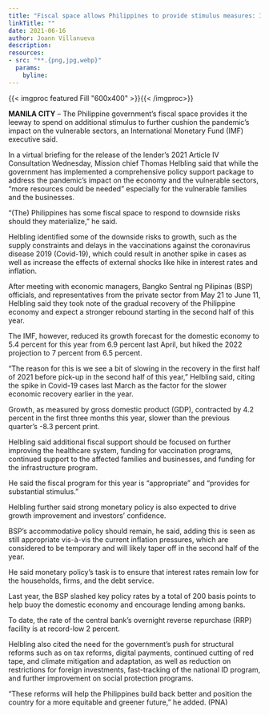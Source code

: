 ```yaml
---
title: "Fiscal space allows Philippines to provide stimulus measures: IMF exec"
linkTitle: ""
date: 2021-06-16
author: Joann Villanueva
description:
resources:
- src: "**.{png,jpg,webp}"
  params:
    byline: 
---
```

{{< imgproc featured Fill "600x400" >}}{{< /imgproc>}}

**MANILA CITY** –   The Philippine government’s fiscal space provides it the leeway to spend on additional stimulus to further cushion the pandemic’s impact on the vulnerable sectors, an International Monetary Fund (IMF) executive said. 
 
In a virtual briefing for the release of the lender’s 2021 Article IV Consultation Wednesday, Mission chief Thomas Helbling said that while the government has implemented a comprehensive policy support package to address the pandemic’s impact on the economy and the vulnerable sectors, “more resources could be needed” especially for the vulnerable families and the businesses.
 
“(The) Philippines has some fiscal space to respond to downside risks should they materialize,” he said.
 
Helbling identified some of the downside risks to growth, such as the supply constraints and delays in the vaccinations against the coronavirus disease 2019 (Covid-19), which could result in another spike in cases as well as increase the effects of external shocks like hike in interest rates and inflation. 
 
After meeting with economic managers, Bangko Sentral ng Pilipinas (BSP) officials, and representatives from the private sector from May 21 to June 11, Helbling said they took note of the gradual recovery of the Philippine economy and expect a stronger rebound starting in the second half of this year.
 
The IMF, however, reduced its growth forecast for the domestic economy to 5.4 percent for this year from 6.9 percent last April, but hiked the 2022 projection to 7 percent from 6.5 percent.
 
“The reason for this is we see a bit of slowing in the recovery in the first half of 2021 before pick-up in the second half of this year,” Helbling said, citing the spike in Covid-19 cases last March as the factor for the slower economic recovery earlier in the year.
 
Growth, as measured by gross domestic product (GDP), contracted by 4.2 percent in the first three months this year, slower than the previous quarter’s -8.3 percent print. 
 
Helbling said additional fiscal support should be focused on further improving the healthcare system, funding for vaccination programs, continued support to the affected families and businesses, and funding for the infrastructure program.
 
He said the fiscal program for this year is “appropriate” and “provides for substantial stimulus.”
 
Helbling further said strong monetary policy is also expected to drive growth improvement and investors’ confidence. 
 
BSP’s accommodative policy should remain, he said, adding this is seen as still appropriate vis-à-vis the current inflation pressures, which are considered to be temporary and will likely taper off in the second half of the year.
 
He said monetary policy’s task is to ensure that interest rates remain low for the households, firms, and the debt service. 
 
Last year, the BSP slashed key policy rates by a total of 200 basis points to help buoy the domestic economy and encourage lending among banks. 
 
To date, the rate of the central bank’s overnight reverse repurchase (RRP) facility is at record-low 2 percent.   
 
Helbling also cited the need for the government’s push for structural reforms such as on tax reforms, digital payments, continued cutting of red tape, and climate mitigation and adaptation, as well as reduction on restrictions for foreign investments, fast-tracking of the national ID program, and further improvement on social protection programs.
 
“These reforms will help the Philippines build back better and position the country for a more equitable and greener future,” he added. (PNA)